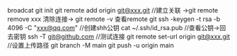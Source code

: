 broadcat
git init
git remote add origin git@xxx.git //建立关联 ->git remote remove xxx 清除连接-> git remote -v 查看remote
git ssh -keygen -t rsa -b 4096 -C "xxx@qq.com" //创建shh公钥
cat ~/.ssh/id_rsa.pub //查看公钥->回去密钥
ssh -T git@github.com //测试连接
git remote set-url origin git@xxx.git //设置上传路径
git branch -M main
git push -u origin main
